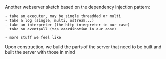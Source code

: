 

Another webserver sketch based on the dependency injection pattern:

    - take an executer, may be single threadded or multi
    - take a log (single, multi, ostream...)
    - take an interpreter (the http interpreter in our case)
    - take an eventpoll (tcp coordination in our case)

    - more stuff we feel like



Upon construction, we build the parts of the server that need to be built
and built the server with those in mind
